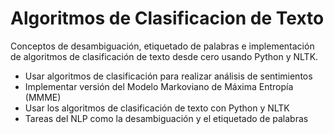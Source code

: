 # Algoritmos de Clasificacion de Texto

Conceptos de desambiguación, etiquetado de palabras e implementación de  algoritmos de clasificación de texto desde cero usando Python y NLTK.

- Usar algoritmos de clasificación para realizar análisis de sentimientos
- Implementar versión del Modelo Markoviano de Máxima Entropía (MMME)
- Usar los algoritmos de clasificación de texto con Python y NLTK
- Tareas del NLP como la desambiguación y el etiquetado de palabras
